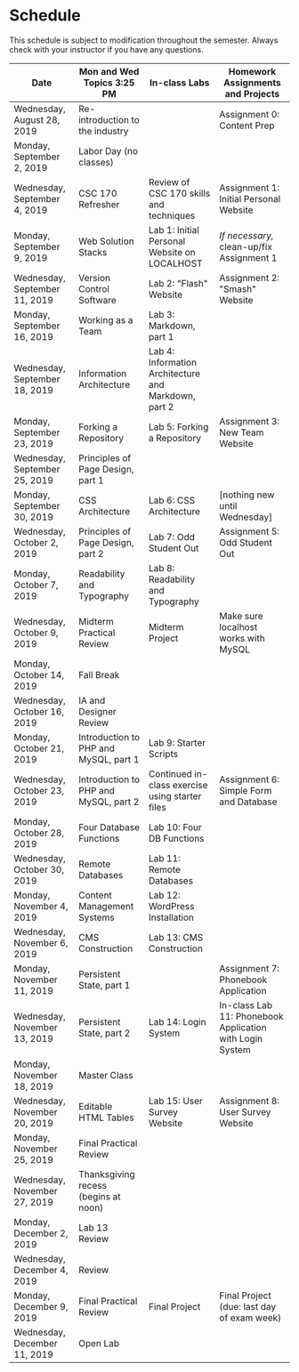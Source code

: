 # 		**Schedule**
This schedule is subject to modification throughout the semester. Always check with your instructor if you have any questions.

| Date                          | Mon and Wed Topics 3:25 PM            | In-class Labs                                        | Homework Assignments and Projects                        |
| ----------------------------- | ------------------------------------- | ---------------------------------------------------- | -------------------------------------------------------- |
| Wednesday, August 28, 2019    | Re-introduction to the industry       |                                                      | Assignment 0: Content Prep                               |
| Monday, September 2, 2019     | Labor Day (no classes)                |                                                      |                                                          |
| Wednesday, September 4, 2019  | CSC 170 Refresher                     | Review of CSC 170 skills and techniques              | Assignment 1: Initial Personal Website                   |
| Monday, September 9, 2019     | Web Solution Stacks                   | Lab 1: Initial Personal Website on LOCALHOST         | *If necessary,* clean-up/fix Assignment 1                |
| Wednesday, September 11, 2019 | Version Control Software              | Lab 2: "Flash" Website                               | Assignment 2: "Smash" Website                            |
| Monday, September 16, 2019    | Working as a Team                     | Lab 3: Markdown, part 1                              |                                                          |
| Wednesday, September 18, 2019 | Information Architecture              | Lab 4: Information Architecture and Markdown, part 2 |                                                          |
| Monday, September 23, 2019    | Forking a Repository                  | Lab 5: Forking a Repository                          | Assignment 3: New Team Website                           |
| Wednesday, September 25, 2019 | Principles of Page Design, part 1     |                                                      |                                                          |
| Monday, September 30, 2019    | CSS Architecture                      | Lab 6: CSS Architecture                              | [nothing new until Wednesday]                            |
| Wednesday, October 2, 2019    | Principles of Page Design, part 2     | Lab 7: Odd Student Out                               | Assignment 5: Odd Student Out                            |
| Monday, October 7, 2019       | Readability and Typography            | Lab 8: Readability and Typography                    |                                                          |
| Wednesday, October 9, 2019    | Midterm Practical Review              | Midterm Project                                      | Make sure localhost works with MySQL                     |
| Monday, October 14, 2019      | Fall Break                            |                                                      |                                                          |
| Wednesday, October 16, 2019   | IA and Designer Review                |                                                      |                                                          |
| Monday, October 21, 2019      | Introduction to PHP and MySQL, part 1 | Lab 9: Starter Scripts                               |                                                          |
| Wednesday, October 23, 2019   | Introduction to PHP and MySQL, part 2 | Continued in-class exercise using starter files      | Assignment 6: Simple Form and Database                   |
| Monday, October 28, 2019      | Four Database Functions               | Lab 10: Four DB Functions                            |                                                          |
| Wednesday, October 30, 2019   | Remote Databases                      | Lab 11: Remote Databases                             |                                                          |
| Monday, November 4, 2019      | Content Management Systems            | Lab 12: WordPress Installation                       |                                                          |
| Wednesday, November 6, 2019   | CMS Construction                      | Lab 13: CMS Construction                             |                                                          |
| Monday, November 11, 2019     | Persistent State, part 1              |                                                      | Assignment 7: Phonebook Application                      |
| Wednesday, November 13, 2019  | Persistent State, part 2              | Lab 14: Login System                                 | In-class Lab 11: Phonebook Application with Login System |
| Monday, November 18, 2019     | Master Class                          |                                                      |                                                          |
| Wednesday, November 20, 2019  | Editable HTML Tables                  | Lab 15: User Survey Website                          | Assignment 8: User Survey Website                        |
| Monday, November 25, 2019     | Final Practical Review                |                                                      |                                                          |
| Wednesday, November 27, 2019  | Thanksgiving recess (begins at noon)  |                                                      |                                                          |
| Monday, December 2, 2019      | Lab 13 Review                         |                                                      |                                                          |
| Wednesday, December 4, 2019   | Review                                |                                                      |                                                          |
| Monday, December 9, 2019      | Final Practical Review                | Final Project                                        | Final Project (due: last day of exam week)               |
| Wednesday, December 11, 2019  | Open Lab                              |                                                      |                                                          |